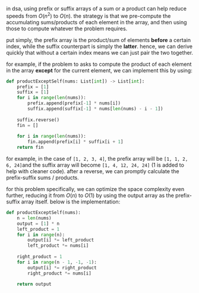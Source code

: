 in dsa, using prefix or suffix arrays of a sum or a product can help reduce speeds from $O(n^2)$ to $O(n)$. the strategy is that we pre-compute the accumulating sums/products of each element in the array, and then using those to compute whatever the problem requires. 

put simply, the prefix array is the product/sum of elements **before** a certain index, while the suffix counterpart is simply the **latter**. hence, we can derive quickly that without a certain index means we can just pair the two together.

for example, if the problem to asks to compute the product of each element in the array **except** for the current element, we can implement this by using: 

```python
def productExceptSelf(nums: List[int]) -> List[int]:
	prefix = [1]
	suffix = [1]
	for i in range(len(nums)):
		prefix.append(prefix[-1] * nums[i])
		suffix.append(suffix[-1] * nums[len(nums) - i - 1])
		
	suffix.reverse()
	fin = []
	
	for i in range(len(nums)):
		fin.append(prefix[i] * suffix[i + 1]
	return fin
```

for example, in the case of `[1, 2, 3, 4]`, the prefix array will be `[1, 1, 2, 6, 24]`and the suffix array will become `[1, 4, 12, 24, 24]` (1 is added to help with cleaner code). after a reverse, we can promptly calculate the prefix-suffix sums / products. 

for this problem specifically, we can optimize the space complexity even further, reducing it from $O(n)$ to $O(1)$ by using the output array as the prefix-suffix array itself. below is the implementation: 

```python
def productExceptSelf(nums):
    n = len(nums)    
    output = [1] * n
    left_product = 1
    for i in range(n):
        output[i] *= left_product
        left_product *= nums[i]
        
    right_product = 1
    for i in range(n - 1, -1, -1):
        output[i] *= right_product
        right_product *= nums[i]
        
	return output
```
